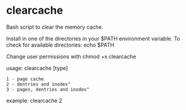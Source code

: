 # clearcache
Bash script to clear the memory cache.

Install in one of the directories in your $PATH environment variable.
To check for available directories:
	echo $PATH

Change user permissions with 
	chmod +x clearcache

usage: clearcache [type]

	1 - page cache
	2 - dentries and inodes"
	3 - pages, dentries and inodes"

example: clearcache 2
